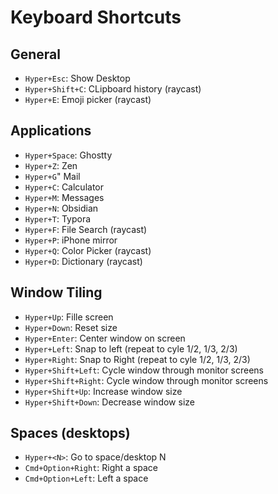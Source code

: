 # Keyboard Shortcuts

## General
- `Hyper+Esc`: Show Desktop
- `Hyper+Shift+C`: CLipboard history (raycast)
- `Hyper+E`: Emoji picker (raycast)

## Applications
- `Hyper+Space`: Ghostty
- `Hyper+Z`: Zen
- `Hyper+G`" Mail
- `Hyper+C`: Calculator
- `Hyper+M`: Messages
- `Hyper+N`: Obsidian
- `Hyper+T`: Typora
- `Hyper+F`: File Search (raycast)
- `Hyper+P`: iPhone mirror
- `Hyper+Q`: Color Picker (raycast)
- `Hyper+D`: Dictionary (raycast)

## Window Tiling
- `Hyper+Up`: Fille screen
- `Hyper+Down`: Reset size
- `Hyper+Enter`: Center window on screen
- `Hyper+Left`: Snap to left (repeat to cyle 1/2, 1/3, 2/3)
- `Hyper+Right`: Snap to Right (repeat to cyle 1/2, 1/3, 2/3)
- `Hyper+Shift+Left`: Cycle window through monitor screens
- `Hyper+Shift+Right`: Cycle window through monitor screens
- `Hyper+Shift+Up`: Increase window size
- `Hyper+Shift+Down`: Decrease window size

## Spaces (desktops)
- `Hyper+<N>`: Go to space/desktop N
- `Cmd+Option+Right`: Right a space 
- `Cmd+Option+Left`: Left a space 

